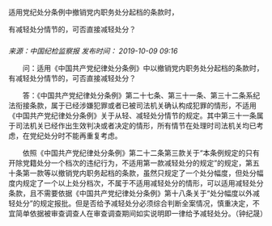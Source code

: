 ## 

适用党纪处分条例中撤销党内职务处分起档的条款时，

有减轻处分情节的，可否直接减轻处分？

### 

_来源：中国纪检监察报_ _发布时间： 2019-10-09 09:16_

　　问：适用《中国共产党纪律处分条例》中以撤销党内职务处分起档的条款时，有减轻处分情节的，可否直接减轻处分？

　　答：《中国共产党纪律处分条例》第二十七条、第三十一条、第三十二条系纪法衔接条款，属于已经涉嫌犯罪或者已被司法机关确认构成犯罪的情形，不适用《中国共产党纪律处分条例》关于从轻、减轻处分情节的规定。其中第三十一条属于司法机关已经作出生效判决或者决定的情形，所有情节在处理时司法机关均已考虑，在党纪处分时不能再重复考虑。

　　依照《中国共产党纪律处分条例》第二十二条第三款关于“本条例规定的只有开除党籍处分一个档次的违纪行为，不适用第一款减轻处分的规定”的规定，第五十条第一款等以撤销党内职务起档的条款，虽然只规定了一个处分幅度，但处分幅度内规定了一个以上处分档次，不属于不适用减轻处分的情形，可以适用减轻处分条款，且不需要依据《中国共产党纪律处分条例》第十八条关于“处分幅度以外减轻处分”的规定报批。但是否给予减轻处分必须综合判断全案情况，慎重决定，不宜简单依据被审查调查人在审查调查期间如实说明即一律给予减轻处分。（钟纪晟）